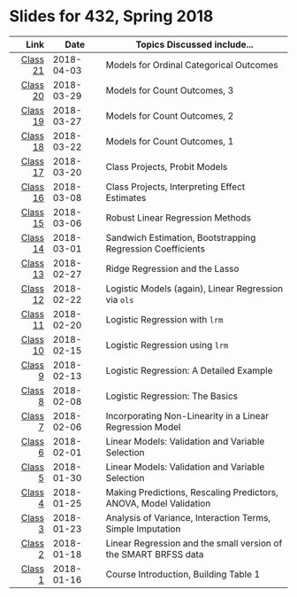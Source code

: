 # Slides for 432, Spring 2018

Link  | Date  | Topics Discussed include...
--------: | ---------- | -------------------------------------------------------------
[Class 21](https://github.com/THOMASELOVE/432-2018/tree/master/slides/class21) | 2018-04-03 | Models for Ordinal Categorical Outcomes
[Class 20](https://github.com/THOMASELOVE/432-2018/tree/master/slides/class20) | 2018-03-29 | Models for Count Outcomes, 3
[Class 19](https://github.com/THOMASELOVE/432-2018/tree/master/slides/class19) | 2018-03-27 | Models for Count Outcomes, 2
[Class 18](https://github.com/THOMASELOVE/432-2018/tree/master/slides/class18) | 2018-03-22 | Models for Count Outcomes, 1
[Class 17](https://github.com/THOMASELOVE/432-2018/tree/master/slides/class17) | 2018-03-20 | Class Projects, Probit Models
[Class 16](https://github.com/THOMASELOVE/432-2018/tree/master/slides/class16) | 2018-03-08 | Class Projects, Interpreting Effect Estimates
[Class 15](https://github.com/THOMASELOVE/432-2018/tree/master/slides/class15) | 2018-03-06 | Robust Linear Regression Methods
[Class 14](https://github.com/THOMASELOVE/432-2018/tree/master/slides/class14) | 2018-03-01 | Sandwich Estimation, Bootstrapping Regression Coefficients
[Class 13](https://github.com/THOMASELOVE/432-2018/tree/master/slides/class13) | 2018-02-27 | Ridge Regression and the Lasso
[Class 12](https://github.com/THOMASELOVE/432-2018/tree/master/slides/class12) | 2018-02-22 | Logistic Models (again), Linear Regression via `ols`
[Class 11](https://github.com/THOMASELOVE/432-2018/tree/master/slides/class11) | 2018-02-20 | Logistic Regression with `lrm`
[Class 10](https://github.com/THOMASELOVE/432-2018/tree/master/slides/class10) | 2018-02-15 | Logistic Regression using `lrm`
[Class 9](https://github.com/THOMASELOVE/432-2018/tree/master/slides/class09) | 2018-02-13 | Logistic Regression: A Detailed Example
[Class 8](https://github.com/THOMASELOVE/432-2018/tree/master/slides/class08) | 2018-02-08 | Logistic Regression: The Basics
[Class 7](https://github.com/THOMASELOVE/432-2018/tree/master/slides/class07) | 2018-02-06 | Incorporating Non-Linearity in a  Linear Regression Model
[Class 6](https://github.com/THOMASELOVE/432-2018/tree/master/slides/class06) | 2018-02-01 | Linear Models: Validation and Variable Selection
[Class 5](https://github.com/THOMASELOVE/432-2018/tree/master/slides/class05) | 2018-01-30 | Linear Models: Validation and Variable Selection
[Class 4](https://github.com/THOMASELOVE/432-2018/tree/master/slides/class04) | 2018-01-25 | Making Predictions, Rescaling Predictors, ANOVA, Model Validation
[Class 3](https://github.com/THOMASELOVE/432-2018/tree/master/slides/class03) | 2018-01-23 | Analysis of Variance, Interaction Terms, Simple Imputation
[Class 2](https://github.com/THOMASELOVE/432-2018/tree/master/slides/class02) | 2018-01-18 | Linear Regression and the small version of the SMART BRFSS data
[Class 1](https://github.com/THOMASELOVE/432-2018/tree/master/slides/class01) | 2018-01-16 | Course Introduction, Building Table 1

